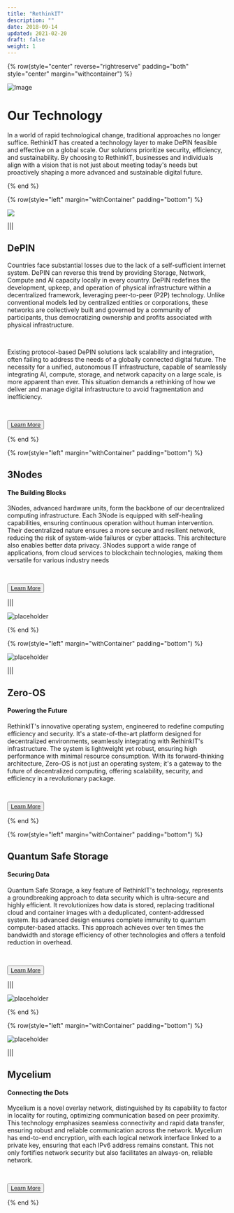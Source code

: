 ```yaml
---
title: "RethinkIT"
description: ""
date: 2018-09-14
updated: 2021-02-20
draft: false
weight: 1
---
```


<!-- section 1 (header) -->

{% row(style="center" reverse="rightreserve" padding="both" style="center" margin="withcontainer") %}

<div class="px-4 md:px-16 lg:px-28">

 ![Image](./img/cloud.png#md#mx-auto)

  # Our Technology

  <p>In a world of rapid technological change, traditional approaches no longer suffice. RethinkIT has created a technology layer to make DePIN feasible and effective on a global scale. Our solutions prioritize security, efficiency, and sustainability. By choosing to RethinkIT, businesses and individuals align with a vision that is not just about meeting today's needs but proactively shaping a more advanced and sustainable digital future. </p>


</div>

{% end %}

<!-- section 2 about -->

{% row(style="left" margin="withContainer" padding="bottom") %}

<div class="container mx-auto"> 

  ![](./img/depin3.png#mx-auto)

</div>

|||

<div class="container mx-auto"> 

  ## DePIN

   Countries face substantial losses due to the lack of a self-sufficient internet system. DePIN can reverse this trend by providing Storage, Network, Compute and AI capacity locally in every country. DePIN redefines the development, upkeep, and operation of physical infrastructure within a decentralized framework, leveraging peer-to-peer (P2P) technology. Unlike conventional models led by centralized entities or corporations, these networks are collectively built and governed by a community of participants, thus democratizing ownership and profits associated with physical infrastructure. 

  <br>
  
  Existing protocol-based DePIN solutions lack scalability and integration, often failing to address the needs of a globally connected digital future. The necessity for a unified, autonomous IT infrastructure, capable of seamlessly integrating AI, compute, storage, and network capacity on a large scale, is more apparent than ever. This situation demands a rethinking of how we deliver and manage digital infrastructure to avoid fragmentation and inefficiency.



  <br>

 
<button>[Learn More](https://www.techopedia.com/definition/decentralized-physical-infrastructure-networks-depin)</button>

</div>

{% end %}


<!-- section 3 nodes -->

{% row(style="left" margin="withContainer" padding="bottom") %}

## 3Nodes
#### The Building Blocks

<p>3Nodes, advanced hardware units, form the backbone of our decentralized computing infrastructure. Each 3Node is equipped with self-healing capabilities, ensuring continuous operation without human intervention. Their decentralized nature ensures a more secure and resilient network, reducing the risk of system-wide failures or cyber attacks. This architecture also enables better data privacy. 3Nodes support a wide range of applications, from cloud services to blockchain technologies, making them versatile for various industry needs
</p>
<br>

<button>[Learn More](https://manual.grid.tf/intro/grid3_howitworks.html)</button>


|||

![placeholder](./img/node.png#mx-auto)

{% end %}


<!-- section 4 solutions -->

{% row(style="left" margin="withContainer" padding="bottom") %}

![placeholder](./img/zero.png#mx-auto)

|||

## Zero-OS
#### Powering the Future


<p>RethinkIT's innovative operating system, engineered to redefine computing efficiency and security. It's a state-of-the-art platform designed for decentralized environments, seamlessly integrating with RethinkIT's infrastructure. The system is lightweight yet robust, ensuring high performance with minimal resource consumption. With its forward-thinking architecture, Zero-OS is not just an operating system; it's a gateway to the future of decentralized computing, offering scalability, security, and efficiency in a revolutionary package.
</p>

<br>

<button>[Learn More](https://manual.grid.tf/technology/zos/benefits/zos_advantages_toc.html)</button>

{% end %}

<!-- section 5 news -->

{% row(style="left" margin="withContainer" padding="bottom") %}

## Quantum Safe Storage
#### Securing Data

<p>Quantum Safe Storage, a key feature of RethinkIT's technology, represents a groundbreaking approach to data security which is ultra-secure and highly efficient. It revolutionizes how data is stored, replacing traditional cloud and container images with a deduplicated, content-addressed system. Its advanced design ensures complete immunity to quantum computer-based attacks. This approach achieves over ten times the bandwidth and storage efficiency of other technologies and offers a tenfold reduction in overhead. 
</p>

<br>

<button>[Learn More](https://manual.grid.tf/technology/qsss/qsss_home.html)</button>

|||

![placeholder](./img/quantum.png#mx-auto)

{% end %}


<!-- section 4 solutions -->

{% row(style="left" margin="withContainer" padding="bottom") %}

![placeholder](./img/mycelium2.png#mx-auto)

|||

## Mycelium
#### Connecting the Dots


<p>Mycelium is a novel overlay network, distinguished by its capability to factor in locality for routing, optimizing communication based on peer proximity. This technology emphasizes seamless connectivity and rapid data transfer, ensuring robust and reliable communication across the network. Mycelium has end-to-end encryption, with each logical network interface linked to a private key, ensuring that each IPv6 address remains constant. This not only fortifies network security but also facilitates an always-on, reliable network.
</p>

<br>

<button>[Learn More](https://threefoldfoundation.github.io/info_cloud_production/tfcloud/mycelium/mycelium.html)</button>

{% end %}

